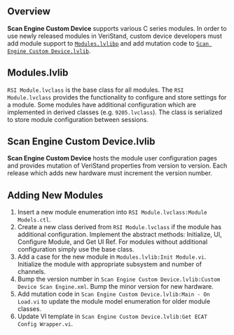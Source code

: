 ## Overview

**Scan Engine Custom Device** supports various C series modules. In order to use newly released modules in VeriStand, custom device developers must add module support to [`Modules.lvlibp`](https://github.com/ni/niveristand-scan-engine-module-libraries) and add mutation code to [`Scan Engine Custom Device.lvlib`](https://github.com/ni/niveristand-scan-engine-ethercat-custom-device).

## Modules.lvlib

`RSI Module.lvclass` is the base class for all modules. The `RSI Module.lvclass` provides the functionality to configure and store settings for a module. Some modules have additional configuration which are implemented in derived classes (e.g. `9205.lvclass`). The class is serialized to store module configuration between sessions.

## Scan Engine Custom Device.lvlib

**Scan Engine Custom Device** hosts the module user configuration pages and provides mutation of VeriStand properties from version to version. Each release which adds new hardware must increment the version number.

## Adding New Modules
1. Insert a new module enumeration into `RSI Module.lvclass:Module Models.ctl`.
1. Create a new class derived from `RSI Module.lvclass` if the module has additional configuration. Implement the abstract methods: Initialize, UI, Configure Module, and Get UI Ref. For modules without additional configuration simply use the base class.
1. Add a case for the new module in `Modules.lvlib:Init Module.vi`. Initialize the module with appropriate subsystem and number of channels.
1. Bump the version number in `Scan Engine Custom Device.lvlib:Custom Device Scan Engine.xml`. Bump the minor version for new hardware.
1. Add mutation code in `Scan Engine Custom Device.lvlib:Main - On Load.vi` to update the module model enumeration for older module classes.
1. Update VI template in `Scan Engine Custom Device.lvlib:Get ECAT Config Wrapper.vi`.


